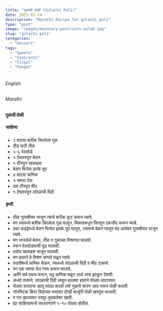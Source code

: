 ```yaml
---
title: "गुळाची पोळी (Gulachi Poli)"
date: 2021-01-14
description: "Marathi Recipe for gulachi poli"
type: "post"
image: "images/masonary-post/corn-salad.jpg"
slug: "gulachi-poli"
categories: 
  - "Dessert"
tags:
  - "Sweets"
  - "Sankranti"
  - "Tilgul"
  - "Pongal"
---
```


###### English






###### Marathi


#### गुळाची पोळी


##### साहित्य:

- २ वाट्या बारीक चिरलेला गूळ 
- दीड वाटी तीळ 
- ५-६ वेलदोडे 
- १ टेबलस्पून बेसन 
- १ टीस्पून खसखस 
- बेसन भिजेल इतके तूप 
- ४ वाट्या कणिक 
- १ चमचा तेल
- पाव टीस्पून मीठ 
- १ टेबलस्पून तांदळाची पिठी 

##### कृती: 


- तीळ गुलाबीसर भाजून त्याचे बारीक कूट करून घ्यावे. 
- मग त्यामध्ये बारीक चिरलेला गूळ घालून, मिक्सरमधून फिरवून एकजीव करून घ्यावे. 
- एका कढईमध्ये बेसन भिजेल इतके तूप घालून, त्यामध्ये बेसन घालून मंद आचेवर गुलाबीसर भाजून घ्यावे. 
- मग भाजलेले बेसन, तीळ व गुळाच्या मिश्रणात घालावे. 
- वरून वेलदोड्याची पूड घालावी. 
- तसेच खसखस भाजून घालावी. 
- मग हाताने हे मिश्रण चांगले मळून घ्यावे. 
- परातीमध्ये कणिक घेऊन, त्यामध्ये तांदळाची पिठी व मीठ टाकावे. 
- मग एक चमचा तेल गरम करून घालावे. 
- आणि सर्व एकत्र करून, घट्ट कणिक मळून अर्धा तास झाकून ठेवावी. 
- अर्ध्या तासाने, तांदळाची पिठी लावून हलक्या हाताने पोळ्या लाटाव्यात. 
- पोळ्या करताना आलू पराठा करतो तसे गुळाचे सारण आत भरून पोळी करावी. 
- नॉनस्टिक किंवा बिडाच्या तव्यावर दोन्ही बाजूंनी पोळी खरपूस भाजावी. 
- व गार झाल्यावर भरपूर तुपाबरोबर खावी. 
- ह्या साहित्यामध्ये साधारणपणे ९-१० पोळ्या होतील.





